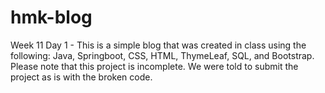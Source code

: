 # hmk-blog
Week 11 Day 1 - This is a simple blog that was created in class using the following: Java, Springboot, CSS, HTML, ThymeLeaf, SQL, and Bootstrap. Please note that this project is incomplete. We were told to submit the project as is with the broken code.
